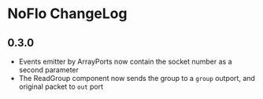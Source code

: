 NoFlo ChangeLog
===============

## 0.3.0

* Events emitter by ArrayPorts now contain the socket number as a second parameter
* The ReadGroup component now sends the group to a `group` outport, and original packet to `out` port
